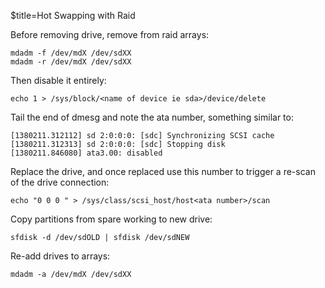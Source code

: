 $title=Hot Swapping with Raid

Before removing drive, remove from raid arrays:

    mdadm -f /dev/mdX /dev/sdXX
    mdadm -r /dev/mdX /dev/sdXX

Then disable it entirely:

    echo 1 > /sys/block/<name of device ie sda>/device/delete

Tail the end of dmesg and note the ata number, something similar to:

    [1380211.312112] sd 2:0:0:0: [sdc] Synchronizing SCSI cache
    [1380211.312313] sd 2:0:0:0: [sdc] Stopping disk
    [1380211.846080] ata3.00: disabled

Replace the drive, and once replaced use this number to trigger a re-scan of the drive connection:

    echo "0 0 0 " > /sys/class/scsi_host/host<ata number>/scan

Copy partitions from spare working to new drive:

    sfdisk -d /dev/sdOLD | sfdisk /dev/sdNEW
    

Re-add drives to arrays:

    mdadm -a /dev/mdX /dev/sdXX

